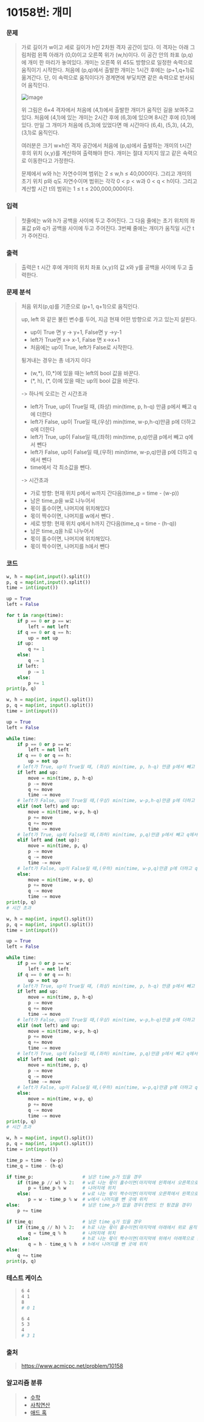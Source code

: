 # 10158번: 개미

### 문제

> 가로 길이가 w이고 세로 길이가 h인 2차원 격자 공간이 있다. 이 격자는 아래 그림처럼 왼쪽 아래가 (0,0)이고 오른쪽 위가 (w,h)이다. 이 공간 안의 좌표 (p,q)에 개미 한 마리가 놓여있다. 개미는 오른쪽 위 45도 방향으로 일정한 속력으로 움직이기 시작한다. 처음에 (p,q)에서 출발한 개미는 1시간 후에는 (p+1,q+1)로 옮겨간다. 단, 이 속력으로 움직이다가 경계면에 부딪치면 같은 속력으로 반사되어 움직인다.
>
> ![image](10158.assets/preview.jpeg)
>
> 위 그림은 6×4 격자에서 처음에 (4,1)에서 출발한 개미가 움직인 길을 보여주고 있다. 처음에 (4,1)에 있는 개미는 2시간 후에 (6,3)에 있으며 8시간 후에 (0,1)에 있다. 만일 그 개미가 처음에 (5,3)에 있었다면 매 시간마다 (6,4), (5,3), (4,2), (3,1)로 움직인다. 
>
> 여러분은 크기 w×h인 격자 공간에서 처음에 (p,q)에서 출발하는 개미의 t시간 후의 위치 (x,y)를 계산하여 출력해야 한다. 개미는 절대 지치지 않고 같은 속력으로 이동한다고 가정한다. 
>
> 문제에서 w와 h는 자연수이며 범위는 2 ≤ w,h ≤ 40,000이다. 그리고 개미의 초기 위치 p와 q도 자연수이며 범위는 각각 0 < p < w과 0 < q < h이다. 그리고 계산할 시간 t의 범위는 1 ≤ t ≤ 200,000,000이다. 



### 입력

> 첫줄에는 w와 h가 공백을 사이에 두고 주어진다. 그 다음 줄에는 초기 위치의 좌표값 p와 q가 공백을 사이에 두고 주어진다. 3번째 줄에는 개미가 움직일 시간 t가 주어진다. 



### 출력

> 출력은 t 시간 후에 개미의 위치 좌표 (x,y)의 값 x와 y를 공백을 사이에 두고 출력한다. 



### 문제 분석

>처음 위치(p,q)를 기준으로 (p+1, q+1)으로 움직인다.
>
>up, left 와 같은 불린 변수를 두어, 지금 현재 어떤 방향으로 가고 있는지 살핀다.
>
>- up이 True 면 y -> y+1, False면 y ->y-1
>- left가 True면 x-> x-1, False 면 x->x+1
>- 처음에는 up이 True, left가 False로 시작한다.
>
>튕겨내는 경우는 총 네가지 이다
>
>- (w,\*), (0,*)에 있을 때는 left의 bool 값을 바꾼다.
>- (\*, h), (*, 0)에 있을 때는 up의 bool 값을 바꾼다.
>
>-> 하나씩 오르는 건 시간초과
>
>- left가 True, up이 True일 때, (좌상) min(time, p, h-q) 만큼 p에서 빼고 q에 더한다
>- left가 False, up이 True일 때,(우상) min(time, w-p,h-q)만큼 p에 더하고 q에 더한다
>- left가 True, up이 False일 때,(좌하) min(time, p,q)만큼 p에서 빼고 q에서 뺀다
>- left가 False, up이 False일 때,(우하) min(time, w-p,q)만큼 p에 더하고 q에서 뺀다
>- time에서 각 최소값을 뺀다.
>
>-> 시간초과
>
>- 가로 방향: 현재 위치 p에서 w까지 간다음(time_p = time - (w-p))  
>  - 남은 time_p을 w로 나누어서 
>  - 몫이 홀수이면, 나머지에 위치해있다
>  - 몫이 짝수이면, 나머지를 w에서 뺀다 .
>- 세로 방향: 현재 위치 q에서 h까지 간다음(time_q = time - (h-q))
>  - 남은 time_q을 h로 나누어서
>  - 몫이 홀수이면, 나머지에 위치해있다.
>  - 몫이 짝수이면, 나머지를 h에서 뺀다



### 코드

```python
w, h = map(int,input().split())
p, q = map(int,input().split())
time = int(input())

up = True
left = False

for t in range(time):
    if p == 0 or p == w:
        left = not left
    if q == 0 or q == h:
        up = not up
    if up:
        q += 1
    else:
        q -= 1
    if left:
        p -= 1
    else:
        p += 1
print(p, q)
```

```python
w, h = map(int, input().split())
p, q = map(int, input().split())
time = int(input())

up = True
left = False

while time:
    if p == 0 or p == w:
        left = not left
    if q == 0 or q == h:
        up = not up
    # left가 True, up이 True일 때, (좌상) min(time, p, h-q) 만큼 p에서 빼고 q에 더한다
    if left and up:
        move = min(time, p, h-q)
        p -= move
        q += move
        time -= move
    # left가 False, up이 True일 때,(우상) min(time, w-p,h-q)만큼 p에 더하고 q에 더한다
    elif (not left) and up:
        move = min(time, w-p, h-q)
        p += move
        q += move
        time -= move
    # left가 True, up이 False일 때,(좌하) min(time, p,q)만큼 p에서 빼고 q에서 뺀다
    elif left and (not up):
        move = min(time, p, q)
        p -= move
        q -= move
        time -= move
    # left가 False, up이 False일 때,(우하) min(time, w-p,q)만큼 p에 더하고 q에서 뺀다
    else:
        move = min(time, w-p, q)
        p += move
        q -= move
        time -= move
print(p, q)
# 시간 초과
```

```python
w, h = map(int, input().split())
p, q = map(int, input().split())
time = int(input())

up = True
left = False

while time:
    if p == 0 or p == w:
        left = not left
    if q == 0 or q == h:
        up = not up
    # left가 True, up이 True일 때, (좌상) min(time, p, h-q) 만큼 p에서 빼고 q에 더한다
    if left and up:
        move = min(time, p, h-q)
        p -= move
        q += move
        time -= move
    # left가 False, up이 True일 때,(우상) min(time, w-p,h-q)만큼 p에 더하고 q에 더한다
    elif (not left) and up:
        move = min(time, w-p, h-q)
        p += move
        q += move
        time -= move
    # left가 True, up이 False일 때,(좌하) min(time, p,q)만큼 p에서 빼고 q에서 뺀다
    elif left and (not up):
        move = min(time, p, q)
        p -= move
        q -= move
        time -= move
    # left가 False, up이 False일 때,(우하) min(time, w-p,q)만큼 p에 더하고 q에서 뺀다
    else:
        move = min(time, w-p, q)
        p += move
        q -= move
        time -= move
print(p, q)
# 시간 초과
```

```python
w, h = map(int, input().split())
p, q = map(int, input().split())
time = int(input())

time_p = time - (w-p)
time_q = time - (h-q)

if time_p: 					# 남은 time_p가 있을 경우
    if (time_p // w) % 2: 	# w로 나눈 몫이 홀수이면(마지막에 왼쪽에서 오른쪽으로 움직임)
        p = time_p % w	 	# 나머지에 위치
    else:					# w로 나눈 몫이 짝수이면(마지막에 오른쪽에서 왼쪽으로 움직임)
        p = w - time_p % w	# w에서 나머지를 뺀 곳에 위치
else:						# 남은 time_p가 없을 경우(한번도 안 튕겼을 경우)
    p += time

if time_q: 					# 남은 time_q가 있을 경우
    if (time_q // h) % 2:	# h로 나눈 몫이 홀수이면(마지막에 아래에서 위로 움직임)
        q = time_q % h		# 나머지에 위치
    else:					# h로 나눈 몫이 짝수이면(마지막에 위에서 아래쪽으로 움직임)
        q = h - time_q % h	# h에서 나머지를 뺀 곳에 위치
else:
    q += time
print(p, q)
```



### 테스트 케이스

> ```bash
> 6 4
> 4 1
> 8
> # 0 1
> 
> 6 4
> 5 3
> 4
> # 3 1
> ```



### 출처

> https://www.acmicpc.net/problem/10158



### 알고리즘 분류

> - [수학](https://www.acmicpc.net/problem/tag/124)
> - [사칙연산](https://www.acmicpc.net/problem/tag/121)
> - [애드 혹](https://www.acmicpc.net/problem/tag/109)